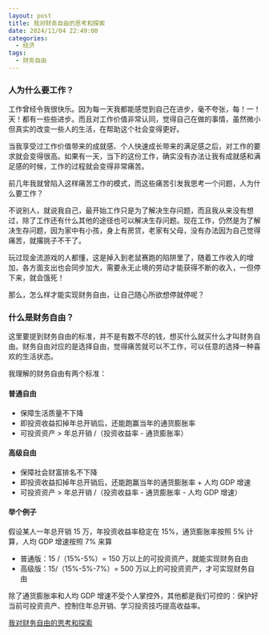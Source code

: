 ```yaml
---
layout: post
title: 我对财务自由的思考和探索
date: 2024/11/04 22:49:00
categories:
  - 经济
tags:
  - 财务自由
---
```


### 人为什么要工作？

工作曾经令我很快乐。因为每一天我都能感觉到自己在进步，毫不夸张，每！一！天！都有一些些进步。而且对工作价值非常认同，觉得自己在做的事情，虽然微小但真实的改变一些人的生活，在帮助这个社会变得更好。

当我享受过工作价值带来的成就感、个人快速成长带来的满足感之后，对工作的要求就会变得很高。如果有一天，当下的这份工作，确实没有办法让我有成就感和满足感的时候，工作的过程就会变得非常痛苦。

前几年我就曾陷入这样痛苦工作的模式，而这些痛苦引发我思考一个问题，人为什么要工作？

不说别人，就说我自己，最开始工作只是为了解决生存问题，而且我从来没有想过，除了工作还有什么其他的途径也可以解决生存问题。现在工作，仍然是为了解决生存问题，因为家中有小孩，身上有房贷，老家有父母，没有办法因为自己觉得痛苦，就撂挑子不干了。

玩过现金流游戏的人都懂，这是掉入到老鼠赛跑的陷阱里了，随着工作收入的增加，各方面支出也会同步加大，需要永无止境的劳动才能获得不断的收入，一但停下来，就会饿死！

那么，怎么样才能实现财务自由，让自己随心所欲想停就停呢？

### 什么是财务自由？

这里要提到财务自由的标准，并不是有数不尽的钱，想买什么就买什么才叫财务自由。财务自由对应的是选择自由，觉得痛苦就可以不工作，可以任意的选择一种喜欢的生活状态。

我理解的财务自由有两个标准：

#### 普通自由

- 保障生活质量不下降
- 即投资收益扣掉年总开销后，还能跑赢当年的通货膨胀率
- 可投资资产 > 年总开销 /（投资收益率 - 通货膨胀率）

#### 高级自由

- 保障社会财富排名不下降
- 即投资收益扣掉年总开销后，还能跑赢当年的通货膨胀率 + 人均 GDP 增速
- 可投资资产 > 年总开销 /（投资收益率 - 通货膨胀率 - 人均 GDP 增速）

#### 举个例子

假设某人一年总开销 15 万，年投资收益率稳定在 15%，通货膨胀率按照 5% 计算，人均 GDP 增速按照 7% 来算

- 普通版：15 /（15%-5%）= 150 万以上的可投资资产，就能实现财务自由
- 高级版：15/（15%-5%-7%）= 500 万以上的可投资资产，才可实现财务自由

除了通货膨胀率和人均 GDP 增速不受个人掌控外，其他都是我们可控的：保护好当前可投资资产、控制住年总开销、学习投资技巧提高收益率。

[我对财务自由的思考和探索](https://mp.weixin.qq.com/s/IC9-BGcagSTveanbKhS-Kg)
